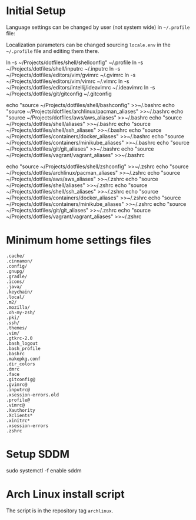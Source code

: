 
# Initial Setup

Language settings can be changed by user (not system wide) in `~/.profile` file:

Localization parameters can be changed sourcing `locale.env` in the `~/.profile` file and editing
them there.

ln -s ~/Projects/dotfiles/shell/shellconfig" ~/.profile
ln -s ~/Projects/dotfiles/shell/inputrc ~/.inputrc
ln -s ~/Projects/dotfiles/editors/vim/gvimrc ~/.gvimrc
ln -s ~/Projects/dotfiles/editors/vim/vimrc ~/.vimrc
ln -s ~/Projects/dotfiles/editors/intellij/ideavimrc ~/.ideavimrc
ln -s ~/Projects/dotfiles/git/gitconfig ~/.gitconfig

echo "source ~/Projects/dotfiles/shell/bashconfig" >>~/.bashrc
echo "source ~/Projects/dotfiles/archlinux/pacman_aliases" >>~/.bashrc
echo "source ~/Projects/dotfiles/aws/aws_aliases" >>~/.bashrc
echo "source ~/Projects/dotfiles/shell/aliases" >>~/.bashrc
echo "source ~/Projects/dotfiles/shell/ssh_aliases" >>~/.bashrc
echo "source ~/Projects/dotfiles/containers/docker_aliases" >>~/.bashrc
echo "source ~/Projects/dotfiles/containers/minikube_aliases" >>~/.bashrc
echo "source ~/Projects/dotfiles/git/git_aliases" >>~/.bashrc
echo "source ~/Projects/dotfiles/vagrant/vagrant_aliases" >>~/.bashrc

echo "source ~/Projects/dotfiles/shell/zshconfig" >>~/.zshrc
echo "source ~/Projects/dotfiles/archlinux/pacman_aliases" >>~/.zshrc
echo "source ~/Projects/dotfiles/aws/aws_aliases" >>~/.zshrc
echo "source ~/Projects/dotfiles/shell/aliases" >>~/.zshrc
echo "source ~/Projects/dotfiles/shell/ssh_aliases" >>~/.zshrc
echo "source ~/Projects/dotfiles/containers/docker_aliases" >>~/.zshrc
echo "source ~/Projects/dotfiles/containers/minikube_aliases" >>~/.zshrc
echo "source ~/Projects/dotfiles/git/git_aliases" >>~/.zshrc
echo "source ~/Projects/dotfiles/vagrant/vagrant_aliases" >>~/.zshrc

# Minimum home settings files

```
.cache/
.cinnamon/
.config/
.gnupg/
.gradle/
.icons/
.java/
.keychain/
.local/
.m2/
.mozilla/
.oh-my-zsh/
.pki/
.ssh/
.themes/
.vim/
.gtkrc-2.0
.bash_logout
.bash_profile
.bashrc
.makepkg.conf
.dir_colors
.dmrc
.face
.gitconfig@
.gvimrc@
.inputrc@
.xsession-errors.old
.profile@
.vimrc@
.Xauthority
.Xclients*
.xinitrc*
.xsession-errors
.zshrc
```

# Setup SDDM

sudo systemctl -f enable sddm

# Arch Linux install script

The script is in the repository tag `archlinux`.
